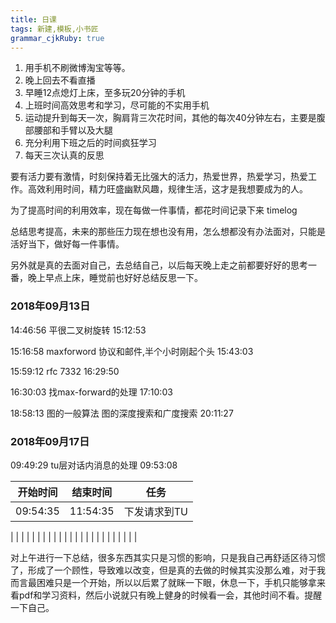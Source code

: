 ```yaml
---
title: 日课
tags: 新建,模板,小书匠
grammar_cjkRuby: true
---
```



1. 用手机不刷微博淘宝等等。
2. 晚上回去不看直播
3. 早睡12点熄灯上床，至多玩20分钟的手机
4. 上班时间高效思考和学习，尽可能的不实用手机
5. 运动提升到每天一次，胸肩背三次花时间，其他的每次40分钟左右，主要是腹部腰部和手臂以及大腿
6. 充分利用下班之后的时间疯狂学习
7. 每天三次认真的反思


要有活力要有激情，时刻保持着无比强大的活力，热爱世界，热爱学习，热爱工作。高效利用时间，精力旺盛幽默风趣，规律生活，这才是我想要成为的人。

为了提高时间的利用效率，现在每做一件事情，都花时间记录下来
timelog

总结思考提高，未来的那些压力现在想也没有用，怎么想都没有办法面对，只能是活好当下，做好每一件事情。

另外就是真的去面对自己，去总结自己，以后每天晚上走之前都要好好的思考一番，晚上早点上床，睡觉前也好好总结反思一下。

### 2018年09月13日

14:46:56
平很二叉树旋转
15:12:53

15:16:58
maxforword 协议和邮件,半个小时刚起个头
15:43:03


15:59:12
rfc  7332 
16:29:50

16:30:03
找max-forward的处理
17:10:03

18:58:13
图的一般算法  图的深度搜索和广度搜索
20:11:27

### 2018年09月17日
09:49:29
tu层对话内消息的处理
09:53:08

| 开始时间    |  结束时间    |  任务     |
| --- | --- | --- |
|     09:54:35 |  11:54:35   | 下发请求到TU     |

|      |    |      |
|      |    |      |
|      |    |      |
|      |    |      |
|      |    |      |
|      |    |      |


对上午进行一下总结，很多东西其实只是习惯的影响，只是我自己再舒适区待习惯了，形成了一个顾性，导致难以改变，但是真的去做的时候其实没那么难，对于我而言最困难只是一个开始，所以以后累了就眯一下眼，休息一下，手机只能够拿来看pdf和学习资料，然后小说就只有晚上健身的时候看一会，其他时间不看。提醒一下自己。




